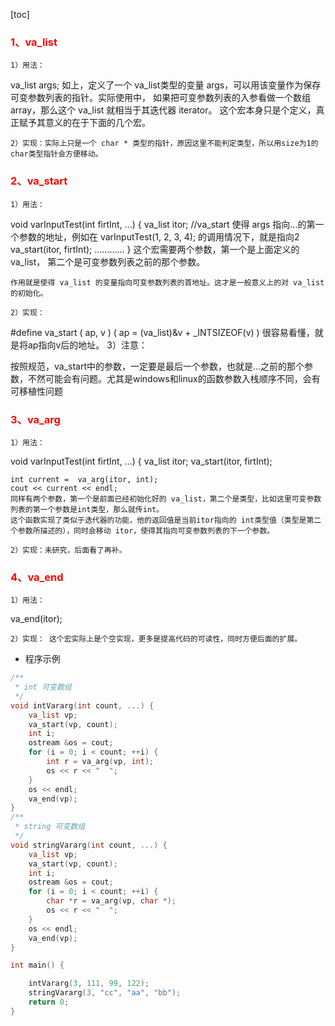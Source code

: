 [toc]

### <span style='color:red'>1、va_list</span>

    1）用法：

va_list args;
    如上，定义了一个 va_list类型的变量 args，可以用该变量作为保存可变参数列表的指针。实际使用中， 如果把可变参数列表的入参看做一个数组 array，那么这个 va_list 就相当于其迭代器 iterator。
    这个宏本身只是个定义，真正赋予其意义的在于下面的几个宏。

    2）实现：实际上只是一个 char * 类型的指针，原因这里不能判定类型，所以用size为1的char类型指针会方便移动。

### <span style='color:red'>2、va_start</span>

    1）用法：

void varInputTest(int firtInt, ...) {
    va_list itor;
    //va_start 使得 args 指向...的第一个参数的地址，例如在 varInputTest(1, 2, 3, 4); 的调用情况下，就是指向2
    va_start(itor, firtInt);
    …………
}
    这个宏需要两个参数，第一个是上面定义的 va_list， 第二个是可变参数列表之前的那个参数。

    作用就是使得 va_list 的变量指向可变参数列表的首地址。这才是一般意义上的对 va_list的初始化。
    
    2）实现：

#define va_start ( ap, v ) ( ap = (va_list)&v + _INTSIZEOF(v) ) 
    很容易看懂，就是将ap指向v后的地址。
   3）注意：

   按照规范，va_start中的参数，一定要是最后一个参数，也就是...之前的那个参数，不然可能会有问题。尤其是windows和linux的函数参数入栈顺序不同，会有可移植性问题

### <span style='color:red'>3、va_arg</span>

    1）用法：

void varInputTest(int firtInt, ...) {
    va_list itor;
    va_start(itor, firtInt);

    int current =  va_arg(itor, int);
    cout << current << endl;
    同样有两个参数，第一个是前面已经初始化好的 va_list，第二个是类型，比如这里可变参数列表的第一个参数是int类型，那么就传int。
    这个函数实现了类似于迭代器的功能，他的返回值是当前itor指向的 int类型值（类型是第二个参数所描述的），同时会移动 itor，使得其指向可变参数列表的下一个参数。
    
    2）实现：未研究，后面看了再补。

### <span style='color:red'>4、va_end</span>

    1）用法：
va_end(itor);

    2）实现： 这个宏实际上是个空实现，更多是提高代码的可读性，同时方便后面的扩展。
- 程序示例

```C++
/**
 * int 可变数组 
 */
void intVararg(int count, ...) {
    va_list vp;
    va_start(vp, count);
    int i;
    ostream &os = cout;
    for (i = 0; i < count; ++i) {
        int r = va_arg(vp, int);
        os << r << "  ";
    }
    os << endl;
    va_end(vp);
}
/**
 * string 可变数组 
 */
void stringVararg(int count, ...) {
    va_list vp;
    va_start(vp, count);
    int i;
    ostream &os = cout;
    for (i = 0; i < count; ++i) {
        char *r = va_arg(vp, char *);
        os << r << "  ";
    }
    os << endl;
    va_end(vp);
}

int main() {

    intVararg(3, 111, 99, 122);
    stringVararg(3, "cc", "aa", "bb");
    return 0;
}
```


